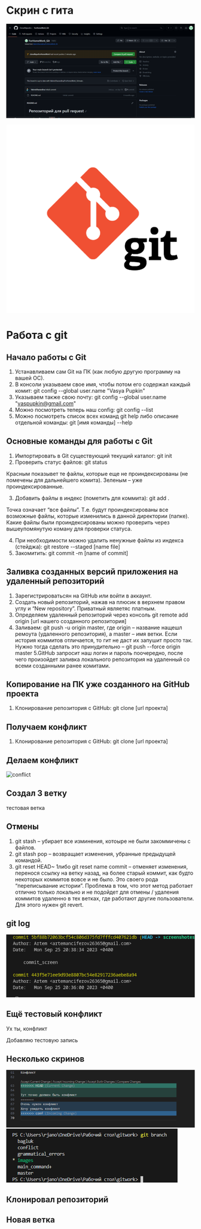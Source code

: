 # Скрин с гита

![git](git.png)

![Logo](logo.png)

# Работа с git

## Начало работы с Git

1. Устанавливаем сам Git на ПК (как любую другую программу на вашей ОС).
2. В консоли указываем свое имя, чтобы потом его содержал каждый комит: git config --global user.name "Vasya Pupkin"
3. Указываем также свою почту: git config --global user.name "vaspupkin@gmail.com"
4. Можно посмотреть теперь наш config: git config --list
5. Можно посмотреть список всех команд git help либо описание отдельной команды: git [имя команды] --help

## Основные команды для работы с Git

1. Импортировать в Git существующий текущий каталог: git init
2. Проверить статус файлов: git status

Красным показывет те файлы, которые еще не проиндексированы (не помечены для дальнейшего комита). Зеленым – уже проиндексированные.

3. Добавить файлы в индекс (пометить для коммита): git add .

Точка означает “все файлы”. Т.е. будут проиндексированы все возможные файлы, которые изменились в данной директории (папке). Какие файлы были проиндексированы можно проверить через вышеупомянутую коману для проверки статуса.

4. При необходимости можно удалить ненужные файлы из индекса (стейджа): git restore --staged [name file]
5. Закомитить: git commit -m [name of commit]

## Заливка созданных версий приложения на удаленный репозиторий

1. Зарегистрироватьсян на GitHub или войти в аккаунт.
2. Создать новый репозиторий, нажав на плюсик в верхнем правом углу и “New repository”. Приватный являетяс платным.
3. Определяем удаленный репозиторий через консоль git remote add origin [url нашего созданного репозитория]
4. Заливаем: git push -u origin master, где origin – название нащешл ремоута (удаленного репозитория), а master – имя ветки. Если история коммитов отличается, то гит не даст их запушит просто так. Нужно тогда сделать это принудительно – git push --force origin master
   5.GitHub запросит наш логин и пароль поочередно, после чего произойдет заливка локального репозитория на удаленный со всеми созданными ранее комитами.

## Копирование на ПК уже созданного на GitHub проекта

1. Клонирование репозитория с GitHub: git clone [url проекта]

## Получаем конфликт

1. Клонирование репозитория с GitHub: git clone [url проекта]

## Делаем конфликт

![conflict](конфликт.jpg)

## Создал 3 ветку

тестовая ветка

## Отмены

1. git stash – убирает все изминения, котоыре не были закоммичены с файлов.
2. git stash pop – возвращает изменения, убранные предыдущей командой.
3. git reset HEAD~ 1либо git reset name commit – отменяет изменения, перенося ссылку на ветку назад, на более старый коммит, как будто некоторых коммитов вовсе и не было. Это своего рода “переписывание истории”. Проблема в том, что этот метод работает отлично только локально и не подойдет для отмены / удаления коммитов удаленно в тех ветках, где работают другие пользователи. Для этого нужен git revert.

## git log

![log](log.png)

## Ещё тестовый конфликт

Ух ты, конфликт

Добавляю тестовую запись

## Несколько скринов

![conflict](conf.png)
![branch](branch.png)

## Клонировал репозиторий

## Новая ветка
